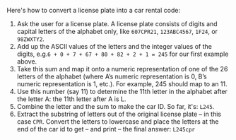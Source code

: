 Here's how to convert a license plate into a car rental code:

1. Ask the user for a license plate. A license plate consists of digits and capital letters of the alphabet only, like `607CPR21`, `123ABC4567`, `1F24`, or `98ZWXTY2`. 
2. Add up the <word data-key="ascii">ASCII values</word> of the letters and the integer values of the digits, e.g.`6 + 0 + 7 + 67 + 80 + 82 + 2 + 1 = 245` for our first example above.
3. Take this sum and map it onto a numeric representation of one of the 26 letters of the alphabet (where A’s numeric representation is 0, B’s numeric representation is 1, etc.). For example, 245 should map to an 11.
4. Use this number (say 11) to determine the 11th letter in the alphabet after the letter A: the 11th letter after A is L.
5. Combine the letter and the sum to make the car ID. So far, it's: `L245`.
6. Extract the substring of letters out of the original license plate – in this case `CPR`. Convert the letters to lowercase and place the letters at the end of the car id to get – and print – the final answer: `L245cpr`
